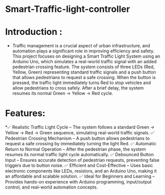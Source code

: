 # Smart-Traffic-light-controller
# Introduction :
* Traffic management is a crucial aspect of urban infrastructure, and automation plays a significant role in improving efficiency and safety. This project focuses on designing a Smart Traffic Light System using an Arduino Uno, which simulates a real-world traffic signal with an added pedestrian crossing feature.
The system consists of three LEDs (Red, Yellow, Green) representing standard traffic signals and a push button that allows pedestrians to request a safe crossing. When the button is pressed, the traffic light immediately turns Red to stop vehicles and allow pedestrians to cross safely. After a brief delay, the system resumes its normal Green → Yellow → Red cycle.

# Features:
*✅ Realistic Traffic Light Cycle – The system follows a standard Green → Yellow → Red → Green sequence, simulating real-world traffic signals.
✅ Pedestrian Crossing Mechanism – A push button allows pedestrians to request a safe crossing by immediately turning the light Red.
✅ Automatic Return to Normal Operation – After the pedestrian phase, the system resumes its normal traffic light cycle automatically.
✅ Debounced Button Input – Ensures accurate detection of pedestrian requests, preventing false triggers due to button noise.
✅ Efficient and Cost-Effective – Uses basic electronic components like LEDs, resistors, and an Arduino Uno, making it an affordable and scalable solution.
✅ Ideal for Beginners and Learning – Provides hands-on experience with Arduino programming, input/output control, and real-world automation concepts.
